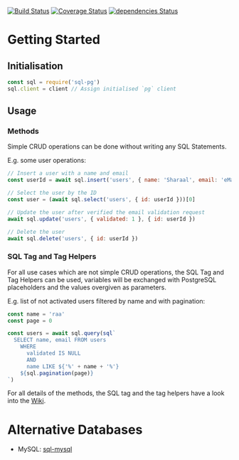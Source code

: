 [![Build Status](https://travis-ci.org/sharaal/sql-pg.svg)](https://travis-ci.org/sharaal/sql-pg)
[![Coverage Status](https://coveralls.io/repos/github/sharaal/sql-pg/badge.svg)](https://coveralls.io/github/sharaal/sql-pg)
[![dependencies Status](https://david-dm.org/sharaal/sql-pg/status.svg)](https://david-dm.org/sharaal/sql-pg)

# Getting Started

## Initialisation

```javascript
const sql = require('sql-pg')
sql.client = client // Assign initialised `pg` client
```

## Usage

### Methods

Simple CRUD operations can be done without writing any SQL Statements.

E.g. some user operations:

```javascript
// Insert a user with a name and email
const userId = await sql.insert('users', { name: 'Sharaal', email: 'eMail@sharaal.de' })

// Select the user by the ID
const user = (await sql.select('users', { id: userId }))[0]

// Update the user after verified the email validation request
await sql.update('users', { validated: 1 }, { id: userId })

// Delete the user
await sql.delete('users', { id: userId })
```

### SQL Tag and Tag Helpers

For all use cases which are not simple CRUD operations, the SQL Tag and Tag Helpers can be used, variables will be exchanged with PostgreSQL placeholders and the values overgiven as parameters.

E.g. list of not activated users filtered by name and with pagination:

```javascript
const name = 'raa'
const page = 0

const users = await sql.query(sql`
  SELECT name, email FROM users
    WHERE
      validated IS NULL
      AND
      name LIKE ${'%' + name + '%'}
    ${sql.pagination(page)}
`)
```

For all details of the methods, the SQL tag and the tag helpers have a look into the [Wiki](https://github.com/Sharaal/test/wiki).

# Alternative Databases

* MySQL: [sql-mysql](https://www.npmjs.com/package/sql-mysql)
